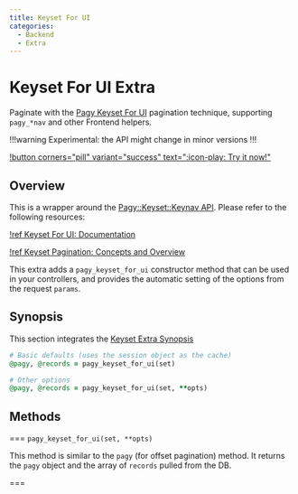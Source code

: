 ```yaml
---
title: Keyset For UI
categories:
  - Backend
  - Extra
---
```


# Keyset For UI Extra

Paginate with the [Pagy Keyset For UI](/docs/api/keyset_for_ui) pagination technique, supporting `pagy_*nav`
and other Frontend helpers.

!!!warning Experimental: the API might change in minor versions
!!!

[!button corners="pill" variant="success" text=":icon-play: Try it now!"](/playground.md#5-keyset-apps)

## Overview

This is a wrapper around the [Pagy::Keyset::Keynav API](/docs/api/keynav). Please refer to the following resources:

[!ref Keyset For UI: Documentation](/docs/api/keynav)

[!ref Keyset Pagination: Concepts and Overview](/docs/api/keyset.md)

This extra adds a `pagy_keyset_for_ui` constructor method that can be used in your controllers, and provides the automatic setting
of the options from the request `params`.

## Synopsis

This section integrates the [Keyset Extra Synopsis](/docs/extras/keyset.md)

```ruby Controller (action)
# Basic defaults (uses the session object as the cache)
@pagy, @records = pagy_keyset_for_ui(set)

# Other options
@pagy, @records = pagy_keyset_for_ui(set, **opts)
```

## Methods

=== `pagy_keyset_for_ui(set, **opts)`

This method is similar to the `pagy` (for offset pagination) method. It returns the `pagy` object and the array of `records`
pulled from the DB.

===
